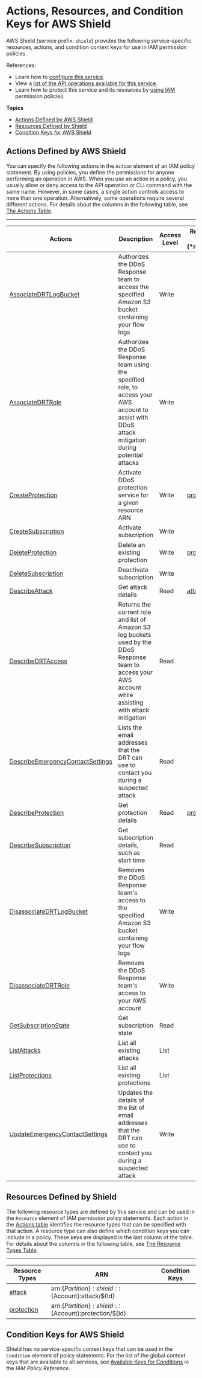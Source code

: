 # Actions, Resources, and Condition Keys for AWS Shield<a name="list_awsshield"></a>

AWS Shield \(service prefix: `shield`\) provides the following service\-specific resources, actions, and condition context keys for use in IAM permission policies\.

References:
+ Learn how to [configure this service](http://docs.aws.amazon.com/shield/latest/developerguide/)\.
+ View a [list of the API operations available for this service](http://docs.aws.amazon.com/waf/latest/DDOSAPIReference/)\.
+ Learn how to protect this service and its resources by [using IAM](http://docs.aws.amazon.com/shield/latest/developerguide/waf-auth-and-access-control.html) permission policies\.

**Topics**
+ [Actions Defined by AWS Shield](#awsshield-actions-as-permissions)
+ [Resources Defined by Shield](#awsshield-resources-for-iam-policies)
+ [Condition Keys for AWS Shield](#awsshield-policy-keys)

## Actions Defined by AWS Shield<a name="awsshield-actions-as-permissions"></a>

You can specify the following actions in the `Action` element of an IAM policy statement\. By using policies, you define the permissions for anyone performing an operation in AWS\. When you use an action in a policy, you usually allow or deny access to the API operation or CLI command with the same name\. However, in some cases, a single action controls access to more than one operation\. Alternatively, some operations require several different actions\. For details about the columns in the following table, see [The Actions Table](reference_policies_actions-resources-contextkeys.md#actions_table)\.


****  

| Actions | Description | Access Level | Resource Types \(\*required\) | Condition Keys | Dependent Actions | 
| --- | --- | --- | --- | --- | --- | 
|   [ AssociateDRTLogBucket ](http://docs.aws.amazon.com/waf/latest/DDOSAPIReference/API_AssociateDRTLogBucket.html)  | Authorizes the DDoS Response team to access the specified Amazon S3 bucket containing your flow logs | Write |  |  |   s3:GetBucketPolicy   s3:PutBucketPolicy   | 
|   [ AssociateDRTRole ](http://docs.aws.amazon.com/waf/latest/DDOSAPIReference/API_AssociateDRTRole.html)  | Authorizes the DDoS Response team using the specified role, to access your AWS account to assist with DDoS attack mitigation during potential attacks | Write |  |  |   iam:GetRole   iam:ListAttachedRolePolicies   iam:PassRole   | 
|   [ CreateProtection ](http://docs.aws.amazon.com/waf/latest/DDOSAPIReference/API_CreateProtection.html)  | Activate DDoS protection service for a given resource ARN | Write |   [ protection\* ](#awsshield-protection)   |  |  | 
|   [ CreateSubscription ](http://docs.aws.amazon.com/waf/latest/DDOSAPIReference/API_CreateSubscription.html)  | Activate subscription | Write |  |  |  | 
|   [ DeleteProtection ](http://docs.aws.amazon.com/waf/latest/DDOSAPIReference/API_DeleteProtection.html)  | Delete an existing protection | Write |   [ protection\* ](#awsshield-protection)   |  |  | 
|   [ DeleteSubscription ](http://docs.aws.amazon.com/waf/latest/DDOSAPIReference/API_DeleteSubscription.html)  | Deactivate subscription | Write |  |  |  | 
|   [ DescribeAttack ](http://docs.aws.amazon.com/waf/latest/DDOSAPIReference/API_DescribeAttack.html)  | Get attack details | Read |   [ attack\* ](#awsshield-attack)   |  |  | 
|   [ DescribeDRTAccess ](http://docs.aws.amazon.com/waf/latest/DDOSAPIReference/API_DescribeDRTAccess.html)  | Returns the current role and list of Amazon S3 log buckets used by the DDoS Response team to access your AWS account while assisting with attack mitigation | Read |  |  |  | 
|   [ DescribeEmergencyContactSettings ](http://docs.aws.amazon.com/waf/latest/DDOSAPIReference/API_DescribeEmergencyContactSettings.html)  | Lists the email addresses that the DRT can use to contact you during a suspected attack | Read |  |  |  | 
|   [ DescribeProtection ](http://docs.aws.amazon.com/waf/latest/DDOSAPIReference/API_DescribeProtection.html)  | Get protection details | Read |   [ protection\* ](#awsshield-protection)   |  |  | 
|   [ DescribeSubscription ](http://docs.aws.amazon.com/waf/latest/DDOSAPIReference/API_DescribeSubscription.html)  | Get subscription details, such as start time | Read |  |  |  | 
|   [ DisassociateDRTLogBucket ](http://docs.aws.amazon.com/waf/latest/DDOSAPIReference/API_DisassociateDRTLogBucket.html)  | Removes the DDoS Response team's access to the specified Amazon S3 bucket containing your flow logs | Write |  |  |   s3:DeleteBucketPolicy   s3:GetBucketPolicy   s3:PutBucketPolicy   | 
|   [ DisassociateDRTRole ](http://docs.aws.amazon.com/waf/latest/DDOSAPIReference/API_DisassociateDRTRole.html)  | Removes the DDoS Response team's access to your AWS account | Write |  |  |  | 
|   [ GetSubscriptionState ](http://docs.aws.amazon.com/waf/latest/DDOSAPIReference/API_GetSubscriptionState.html)  | Get subscription state | Read |  |  |  | 
|   [ ListAttacks ](http://docs.aws.amazon.com/waf/latest/DDOSAPIReference/API_ListAttacks.html)  | List all existing attacks | List |  |  |  | 
|   [ ListProtections ](http://docs.aws.amazon.com/waf/latest/DDOSAPIReference/API_ListProtections.html)  | List all existing protections | List |  |  |  | 
|   [ UpdateEmergencyContactSettings ](http://docs.aws.amazon.com/waf/latest/DDOSAPIReference/API_UpdateEmergencyContactSettings.html)  | Updates the details of the list of email addresses that the DRT can use to contact you during a suspected attack | Write |  |  |  | 

## Resources Defined by Shield<a name="awsshield-resources-for-iam-policies"></a>

The following resource types are defined by this service and can be used in the `Resource` element of IAM permission policy statements\. Each action in the [Actions table](#awsshield-actions-as-permissions) identifies the resource types that can be specified with that action\. A resource type can also define which condition keys you can include in a policy\. These keys are displayed in the last column of the table\. For details about the columns in the following table, see [The Resource Types Table](reference_policies_actions-resources-contextkeys.md#resources_table)\.


****  

| Resource Types | ARN | Condition Keys | 
| --- | --- | --- | 
|   [ attack ](http://docs.aws.amazon.com/waf/latest/DDOSAPIReference/API_AttackDetail.html)  |  arn:$\{Partition\}:shield::$\{Account\}:attack/$\{Id\}  |  | 
|   [ protection ](http://docs.aws.amazon.com/waf/latest/DDOSAPIReference/API_Protection.html)  |  arn:$\{Partition\}:shield::$\{Account\}:protection/$\{Id\}  |  | 

## Condition Keys for AWS Shield<a name="awsshield-policy-keys"></a>

Shield has no service\-specific context keys that can be used in the `Condition` element of policy statements\. For the list of the global context keys that are available to all services, see [Available Keys for Conditions](reference_policies_condition-keys.html#AvailableKeys) in the *IAM Policy Reference*\.